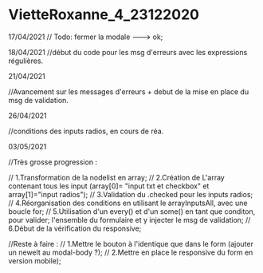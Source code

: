 # VietteRoxanne_4_23122020

17/04/2021
// Todo: fermer la modale ---> ok;

18/04/2021
//début du code pour les msg d'erreurs avec les expressions régulières.

21/04/2021

//Avancement sur les messages d'erreurs + debut de la mise en place du msg de validation. 

26/04/2021

//conditions des inputs radios, en cours de réa.

03/05/2021

//Très grosse progression :

// 1.Transformation de la nodelist en array;
// 2.Création de L'array contenant tous les input (array[0]= "input txt et checkbox" et array[1]="input radios");
// 3.Validation du .checked pour les inputs radios; 
// 4.Réorganisation des conditions en utilisant le arrayInputsAll, avec une boucle for;
// 5.Utilisation d'un every() et d'un some() en tant que conditon, pour valider;
     l'ensemble du formulaire et y injecter le msg de validation; 
// 6.Début de la vérification du responsive;

//Reste à faire :
// 1.Mettre le bouton à l'identique que dans le form (ajouter un newelt au modal-body ?);
// 2.Mettre en place le responsive du form en version mobile);